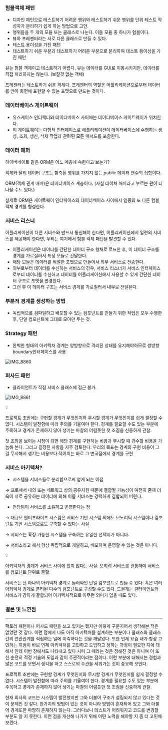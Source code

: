 ### 험블객체 패턴

- 디자인 패턴으로 테스트하기 어려운 행위와 테스트하기 쉬운 행위를 단위 테스트 작성자가 분리하기 쉽게 하는 방법으로 고안.
- 행위들을 두 개의 모듈 또는 클래스로 나눈다. 이들 모듈 중 하나가 험블이다.
- 뷰와 프레젠터라는 서로 다른 클래스로 만들 수 있다.
- 테스트 용이성을 가진 패턴
- 테스트하기 쉬운 부분과 테스트하기 어려운 부분으로 분리하여 테스트 용이성을 가진 패턴

뷰는 험블 객체이고 테스트하기 어렵다. 뷰는 데이터를 GUI로 이동시키지만, 데이터를 직접 처리하지는 않는다. (보잘것 없는 객체)

프레젠터는 테스트하기 쉬운 객체다. 프레젠터의 역할은 어플리케이션으로부터 데이터를 받아 화면에 표현할 수 있는 포맷으로 만드는 것이다.

### 데이터베이스 게이트웨이

- 유스케이스 인터랙터와 데이터베이스 사이에는 데이터베이스 게이트웨이가 위치한다.
- 이 게이트웨이는 다형적 인터페이스로 애플리케이션이 데이터베이스에 수행하는 생성, 조회, 생신, 삭제 작업과 관련된 모든 매서드를 포함한다.

### 데이터 매퍼

하이버네이트 같은 ORM은 어느 계층에 속한다고 보는가?

객체와 달리 데이터 구조는 함축된 행위를 가지지 않는 public 데이터 변수의 집합이다.

ORM(객체 관계 매퍼)은 데이터베이스 계층이다. (사실 데이처 매퍼라고 부르는 편이 더 나을 수도 있다.)

실제로 ORM은 게이트웨이 인터페이스와 데이터베이스 사이에서 일종의 또 다른 험블 객체 경계를 형성한다.

### 서비스 리스너

어플리케이션이 다른 서비스와 반드시 통신해야 한다면, 어플리케이션에서 일련의 서비스를 제공해야 한다면, 우리는 여기에서 험블 객체 패턴을 발견할 수 있다.

- 어플리케이션은 데이터를 간단한 데이터 구조 형채로 로드한 후, 이 데이터 구조를 경계를 가로질러서 특정 모듈로 전달한다.
- 해당 모듈은 데이터를 적절한 포맷으로 만들어서 외부 서비스로 전송한다.
- 외부로부터 데이터를 수신하는 서비스의 경우, 서비스 리스너가 서비스 인터페이스로부터 데이터를 수신하고 데이터를 어플리케이션에서 사용할 수 있게 간단한 데이터 구조로 포맷을 변경한다.
- 그런 후 이 데이터 구조는 서비스 경계를 가로질러서 내부로 전달된다.

### 부분적 경계를 생성하는 방법

- 독립적으롤 검파일하고 배포할 수 있는 컴포넌트를 만들기 위한 작업은 모두 수행한 후, 단일 컴포넌트에 그대로 모아만 두는 것.

### Strategy 패턴

- 완벽한 형태의 아키텍처 경계는 양방향으로 격리된 상태를 유지해야하므로 쌍방향 boundary인터페이스를 사용

![IMG_8860](https://github.com/user-attachments/assets/2c89fe2f-c2c1-4e8e-928e-8d58c2698b96)


### 퍼사드 패턴

- 클라이언트가 직접 서비스 클래스에 접근 불가.

![IMG_8861](https://github.com/user-attachments/assets/23bf99d8-2604-4193-ba78-22ce7c3c0e3c)


<aside>
💡

프로젝트 초반에는 구현할 경계가 무엇인지와 무시할 경계가 무엇인지를 쉽게 결정할 수 없다. 시스템이 발전함에 따라 주의를 기울여야 한다. 경계를 필요할 수도 있는 부분에 주목하고 경계가 존재하지 않아 생기는 마찰의 어렴풋한 첫 조짐을 신중하게 관찰. 

첫 조짐을 보이는 시점이 되면 해당 경계를 구현하는 비용과 무시할 때 감수할 비용을 가늠해 본다. 그리고 결정된 사항을 자주 검토한다. 우리의 목표는 경계의 구현 비용이 그걸 무시해서 생기는 비용보다 적어지는 바로 그 변곡점에서 경계를 구현

</aside>

### 서비스 아키텍처?

- 시스템을 서비스들로 분리함으로써 얻게 되는 이점

→ 프로세서 내의 또는 네트워크 상의 공유자원 때문에 결합될 가능성이 여전히 존재 더욱이 서로 공유하는 데이터에 의해 이들 서비스는 강력하게 결합되어 버린다.

- 전담팀이 서비스를 소유하고 운영한다는 점

→ 대규모 엔터프라이즈 시스켐은 서비스 기반 시스템 외에도 모노리틱 시스템이나 컴포넌트 기반 시스템으로도 구축할 수 있다는 사실

→ 서비스는 확장 가능한 시스템을 구축하는 유일한 선택지가 아니다.

→ 서비스라고 해서 항상 독립적으로 개발하고, 배포하며 운영할 수 있는 것은 아니다. 

<aside>
💡

아키텍처의 경계가 서비스 사이에 있지 않다는 사실. 오히려 서비스를 관통하며 서비스를 컴포넌트 단위로 분할. 

서비스는 단 하나의 아키텍처 경계로 둘러싸인 단일 컴포넌트로 만들 수 있다. 혹은 여러 아키텍처 경계로 분리된 다수의 컴포넌트로 구성할 수도 있다. 드물게는 클라이언트와 서비스가 강하게 결합되어 아키텍처적으로 아무런 의미가 없을 때도 있다.

</aside>

### 결론 및 느낀점
-----
팩토리 패턴이나 퍼사드 패턴을 쓰고 있기는 했지만 이렇게 구분지어서 생각해본 적은 없었던 것 같다.
이런 점에서 나도 아직 아키텍처를 설계하는 부분이나 클래스와 클래스 간의 연관관계를 적립하는 일에 미숙하다는 것을 깨달았다. 
또한 언제 요즘 내가 항상 고민하는 지점이 바로 언제 아키텍처를 고민하고 도입하고 정하는 과정이 필요한 지에 대해서 인데 이번 장에서도 나타내고 있다 시피
그 때라는 것은 정해진 것은 아니며 이 또한 순전히 적정 기술의 도입과 같이 주관적이라는 점이다. 이런 부분에 대해서는 경험과 많은 코드를 보면서 생각을 하고
스스로의 주관을 세워가는 것이 중요해 보인다. 

프로젝트 초반에는 구현할 경계가 무엇인지와 무시할 경계가 무엇인지를 쉽게 결정할 수 없다. 시스템이 발전함에 따라 주의를 기울여야 한다. 경계를 필요할 수도 있는 부분에 주목하고 경계가 존재하지 않아 생기는 마찰의 어렴풋한 첫 조짐을 신중하게 관찰. 

현재 회사의 코드는 시스템이 발전했지만 그와 더불어 구조가 설립되지 않고 있다는 것이 문제인 것 같다. 한가지의 방법이 있는 것이 아니라 방법이 혼재되어 있고 그와 더불어 경계또한 마땅히 존재하지 않는다.
그러다보니 테스트가 어려워지고 코드를 변경할 부분도 알 지 못한다.
이런 점을 개선해 나가기 위해 어떤 노력을 해야할 지 좀 더 고민해 보겠다.
